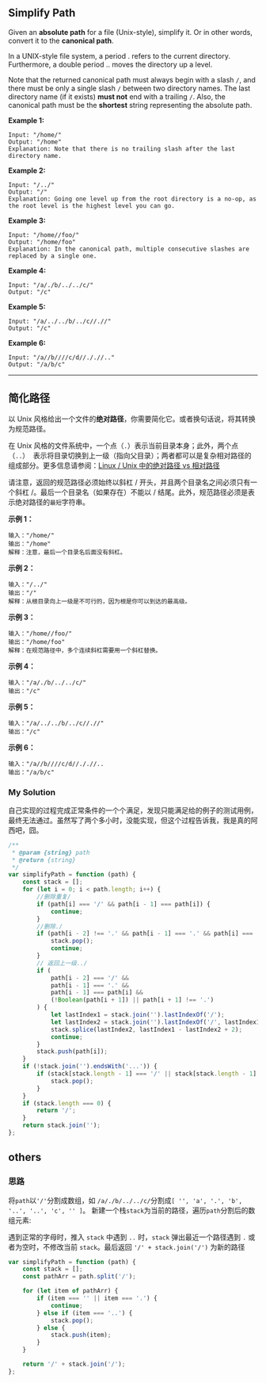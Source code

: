 ## Simplify Path

Given an **absolute path** for a file (Unix-style), simplify it. Or in other words, convert it to the **canonical path**.

In a UNIX-style file system, a period . refers to the current directory. Furthermore, a double period .. moves the directory up a level.

Note that the returned canonical path must always begin with a slash `/`, and there must be only a single slash `/` between two directory names. The last directory name (if it exists) **must not** end with a trailing `/`. Also, the canonical path must be the **shortest** string representing the absolute path.

**Example 1:**

    Input: "/home/"
    Output: "/home"
    Explanation: Note that there is no trailing slash after the last directory name.

**Example 2:**

    Input: "/../"
    Output: "/"
    Explanation: Going one level up from the root directory is a no-op, as the root level is the highest level you can go.

**Example 3:**

    Input: "/home//foo/"
    Output: "/home/foo"
    Explanation: In the canonical path, multiple consecutive slashes are replaced by a single one.

**Example 4:**

    Input: "/a/./b/../../c/"
    Output: "/c"

**Example 5:**

    Input: "/a/../../b/../c//.//"
    Output: "/c"

**Example 6:**

    Input: "/a//b////c/d//././/.."
    Output: "/a/b/c"

---

## 简化路径

以 Unix 风格给出一个文件的**绝对路径**，你需要简化它。或者换句话说，将其转换为规范路径。

在 Unix 风格的文件系统中，一个点（`.`）表示当前目录本身；此外，两个点 （`..`）  表示将目录切换到上一级（指向父目录）；两者都可以是复杂相对路径的组成部分。更多信息请参阅：[Linux / Unix 中的绝对路径 vs 相对路径](https://blog.csdn.net/u011327334/article/details/50355600)

请注意，返回的规范路径必须始终以斜杠 / 开头，并且两个目录名之间必须只有一个斜杠 /。最后一个目录名（如果存在）不能以 / 结尾。此外，规范路径必须是表示绝对路径的`最短`字符串。

**示例 1：**

    输入："/home/"
    输出："/home"
    解释：注意，最后一个目录名后面没有斜杠。

**示例 2：**

    输入："/../"
    输出："/"
    解释：从根目录向上一级是不可行的，因为根是你可以到达的最高级。

**示例 3：**

    输入："/home//foo/"
    输出："/home/foo"
    解释：在规范路径中，多个连续斜杠需要用一个斜杠替换。

**示例 4：**

    输入："/a/./b/../../c/"
    输出："/c"

**示例 5：**

    输入："/a/../../b/../c//.//"
    输出："/c"

**示例 6：**

    输入："/a//b////c/d//././/..
    输出："/a/b/c"

### My Solution

自己实现的过程完成正常条件的一个个满足，发现只能满足给的例子的测试用例，最终无法通过。虽然写了两个多小时，没能实现，但这个过程告诉我，我是真的阿西吧，囧。

```javascript
/**
 * @param {string} path
 * @return {string}
 */
var simplifyPath = function (path) {
    const stack = [];
    for (let i = 0; i < path.length; i++) {
        //删除重复/
        if (path[i] === '/' && path[i - 1] === path[i]) {
            continue;
        }
        //删除./
        if (path[i - 2] !== '.' && path[i - 1] === '.' && path[i] === '/') {
            stack.pop();
            continue;
        }
        // 返回上一级../
        if (
            path[i - 2] === '/' &&
            path[i - 1] === '.' &&
            path[i - 1] === path[i] &&
            (!Boolean(path[i + 1]) || path[i + 1] !== '.')
        ) {
            let lastIndex1 = stack.join('').lastIndexOf('/');
            let lastIndex2 = stack.join('').lastIndexOf('/', lastIndex1 - 1);
            stack.splice(lastIndex2, lastIndex1 - lastIndex2 + 2);
            continue;
        }
        stack.push(path[i]);
    }
    if (!stack.join('').endsWith('...')) {
        if (stack[stack.length - 1] === '/' || stack[stack.length - 1] === '.') {
            stack.pop();
        }
    }
    if (stack.length === 0) {
        return '/';
    }
    return stack.join('');
};
```

## others

### 思路

将`path`以`'/'`分割成数组，如 `/a/./b/../../c/`分割成`[ '', 'a', '.', 'b', '..', '..', 'c', '' ]`。 新建一个栈`stack`为当前的路径，遍历`path`分割后的数组元素:

遇到正常的字母时，推入 `stack` 中遇到 `..` 时，`stack` 弹出最近一个路径遇到 `.` 或者为空时，不修改当前 `stack`。最后返回 `'/' + stack.join('/')` 为新的路径

```javascript
var simplifyPath = function (path) {
    const stack = [];
    const pathArr = path.split('/');

    for (let item of pathArr) {
        if (item === '' || item === '.') {
            continue;
        } else if (item === '..') {
            stack.pop();
        } else {
            stack.push(item);
        }
    }

    return '/' + stack.join('/');
};
```
